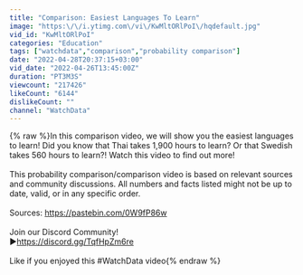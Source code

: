 ```yaml
---
title: "Comparison: Easiest Languages To Learn"
image: "https:\/\/i.ytimg.com\/vi\/KwMltORlPoI\/hqdefault.jpg"
vid_id: "KwMltORlPoI"
categories: "Education"
tags: ["watchdata","comparison","probability comparison"]
date: "2022-04-28T20:37:15+03:00"
vid_date: "2022-04-26T13:45:00Z"
duration: "PT3M3S"
viewcount: "217426"
likeCount: "6144"
dislikeCount: ""
channel: "WatchData"
---
```

{% raw %}In this comparison video, we will show you the easiest languages to learn! Did you know that Thai takes 1,900 hours to learn? Or that Swedish takes 560 hours to learn?! Watch this video to find out more!<br /><br />This probability comparison/comparison video is based on relevant sources and community discussions. All numbers and facts listed might not be up to date, valid, or in any specific order.<br /><br />Sources: <a rel="nofollow" target="blank" href="https://pastebin.com/0W9fP86w">https://pastebin.com/0W9fP86w</a><br /><br />Join our Discord Community!<br />►<a rel="nofollow" target="blank" href="https://discord.gg/TqfHpZm6re">https://discord.gg/TqfHpZm6re</a><br /><br />Like if you enjoyed this #WatchData video{% endraw %}
